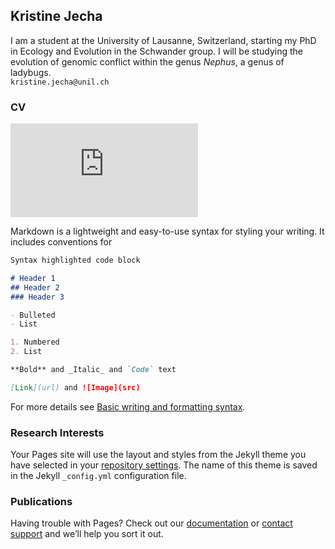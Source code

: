 ## Kristine Jecha

I am a student at the University of Lausanne, Switzerland, starting my PhD in Ecology and Evolution in the Schwander group. I will be studying the evolution of genomic conflict within the genus _Nephus_, a genus of ladybugs.  
`kristine.jecha@unil.ch`  

### CV

<embed src="https://kriskaykj.github.ioKristine Resume 2022.docx.pdf" type="application/pdf"/>

Markdown is a lightweight and easy-to-use syntax for styling your writing. It includes conventions for

```markdown
Syntax highlighted code block

# Header 1
## Header 2
### Header 3

- Bulleted
- List

1. Numbered
2. List

**Bold** and _Italic_ and `Code` text

[Link](url) and ![Image](src)
```

For more details see [Basic writing and formatting syntax](https://docs.github.com/en/github/writing-on-github/getting-started-with-writing-and-formatting-on-github/basic-writing-and-formatting-syntax).

### Research Interests

Your Pages site will use the layout and styles from the Jekyll theme you have selected in your [repository settings](https://github.com/kriskaykj/kriskaykj.github.io/settings/pages). The name of this theme is saved in the Jekyll `_config.yml` configuration file.

### Publications

Having trouble with Pages? Check out our [documentation](https://docs.github.com/categories/github-pages-basics/) or [contact support](https://support.github.com/contact) and we’ll help you sort it out.
